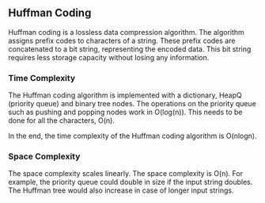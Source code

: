 ## Huffman Coding
Huffman coding is a lossless data compression algorithm. The algorithm assigns prefix codes to characters of a string. These prefix codes are concatenated to a bit string, representing the encoded data. This bit string requires less storage capacity without losing any information.

### Time Complexity
The Huffman coding algorithm is implemented with a dictionary, HeapQ (priority queue) and binary tree nodes.
The operations on the priority queue such as pushing and popping nodes work in O(log(n)). This needs to be done for all the characters, O(n).

In the end, the time complexity of the Huffman coding algorithm is O(nlogn).

### Space Complexity
The space complexity scales linearly. The space complexity is O(n). For example, the priority queue could double in size if the input string doubles. The Huffman tree would also increase in case of longer input strings.